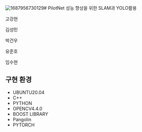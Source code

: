 ![1687956730129](image/README/1687956730129.png)# PilotNet 성능 향상을 위한 SLAM과 YOLO활용

고강현

김성민

박건우

유준호

임수현

## **구현 환경**

* UBUNTU20.04
* C++
* PYTHON
* OPENCV4.4.0
* BOOST LIBRARY
* Pangolin
* PYTORCH
